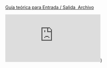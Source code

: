 [Guía teórica para Entrada / Salida  Archivo](https://eva.fing.edu.uy/mod/resource/view.php?id=85522)  
 

![Guia teorica para Entrada - Salida](https://eva.fing.edu.uy/pluginfile.php/219324/mod_resource/content/5/03-GuiaEntradaYSalida.pdf)) 

